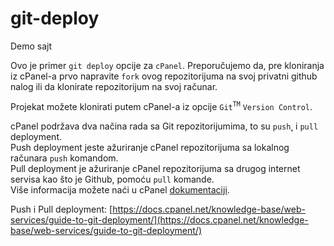# git-deploy
Demo sajt

Ovo je primer `git deploy` opcije za `cPanel`.
Preporučujemo da, pre kloniranja iz cPanel-a prvo napravite `fork` ovog repozitorijuma na svoj privatni github nalog ili da klonirate repozitorijum na svoj računar.

Projekat možete klonirati putem cPanel-a iz opcije `Git`<sup>`TM`</sup> `Version Control`.

cPanel podržava dva načina rada sa Git repozitorijumima, to su `push`˛ i `pull` deployment.
<br>Push deployment jeste ažuriranje cPanel repozitorijuma sa lokalnog računara `push` komandom.
<br>Pull deployment je ažuriranje cPanel repozitorijuma sa drugog internet servisa kao što je Github, pomoću `pull` komande.
<br>Više informacija možete naći u cPanel [dokumentaciji](https://docs.cpanel.net/knowledge-base/web-services/guide-to-git-deployment/).


Push i Pull deployment:
[https://docs.cpanel.net/knowledge-base/web-services/guide-to-git-deployment/](https://docs.cpanel.net/knowledge-base/web-services/guide-to-git-deployment/)